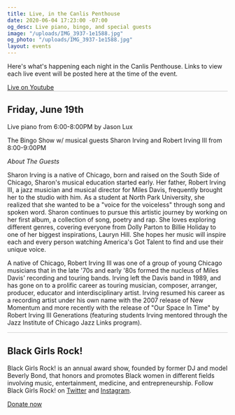 ```yaml
---
title: Live, in the Canlis Penthouse
date: 2020-06-04 17:23:00 -07:00
og_desc: Live piano, bingo, and special guests
image: "/uploads/IMG_3937-1e1588.jpg"
og_photo: "/uploads/IMG_3937-1e1588.jpg"
layout: events
---
```


Here's what's happening each night in the Canlis Penthouse. Links to view each live event will be posted here at the time of the event.

<div class="EventsButton mt1 mb10">
  <a class="Caption" href="https://youtu.be/moV5DQ4T3Pg">
    Live on Youtube
  </a>
</div>

<div class="mb4" style="width: 100%; background: black; opacity: .2; height: 1px;"></div>

<h2 class="Caption mt2 mb3">Friday, June 19th</h2>

Live piano from 6:00-8:00PM by Jason Lux

The Bingo Show w/ musical guests Sharon Irving and Robert Irving III from 8:00-9:00PM

<i>About The Guests</i>

Sharon Irving is a native of Chicago, born and raised on the South Side of Chicago, Sharon's musical education started early. Her father, Robert Irving III, a jazz musician and musical director for Miles Davis, frequently brought her to the studio with him. As a student at North Park University, she realized that she wanted to be a "voice for the voiceless" through song and spoken word. Sharon continues to pursue this artistic journey by working on her first album, a collection of song, poetry and rap. She loves exploring different genres, covering everyone from Dolly Parton to Billie Holiday to one of her biggest inspirations, Lauryn Hill. She hopes her music will inspire each and every person watching America's Got Talent to find and use their unique voice.

A native of Chicago, Robert Irving III was one of a group of young Chicago musicians that in the late '70s and early '80s formed the nucleus of Miles Davis' recording and touring bands. Irving left the Davis band in 1989, and has gone on to a prolific career as touring musician, composer, arranger, producer, educator and interdisciplinary artist. Irving resumed his career as a recording artist under his own name with the 2007 release of New Momentum and more recently with the release of "Our Space In Time" by Robert Irving III Generations (featuring students Irving mentored through the Jazz Institute of Chicago Jazz Links program).

<div class="mb4" style="width: 100%; background: black; opacity: .2; height: 1px;"></div>

<h2 class="Caption mt2 mb3">Black Girls Rock!</h2>

Black Girls Rock! is an annual award show, founded by former DJ and model Beverly Bond, that honors and promotes Black women in different fields involving music, entertainment, medicine, and entrepreneurship. Follow Black Girls Rock! on <a href="https://twitter.com/BLACKGIRLSROCK">Twitter</a> and <a href="https://www.instagram.com/bgrfest/">Instagram</a>. 

<div class="EventsButton mt1 mb10">
  <a class="Caption" href="https://www.blackgirlsrock.com">
    Donate now 
  </a>
</div>
